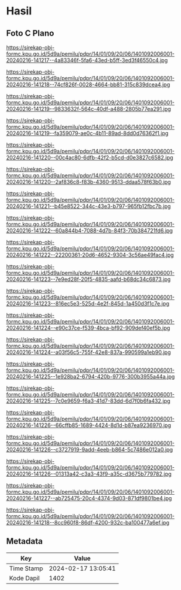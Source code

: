# Hasil

## Foto C Plano

https://sirekap-obj-formc.kpu.go.id/5d9a/pemilu/pdpr/14/01/09/20/06/1401092006001-20240216-141217--4a83346f-5fa6-43ed-b5ff-3ed3f46550c4.jpg

https://sirekap-obj-formc.kpu.go.id/5d9a/pemilu/pdpr/14/01/09/20/06/1401092006001-20240216-141218--74cf826f-0028-4664-bb81-315c839dcea4.jpg

https://sirekap-obj-formc.kpu.go.id/5d9a/pemilu/pdpr/14/01/09/20/06/1401092006001-20240216-141219--9833632f-564c-40df-a488-2805b77ea291.jpg

https://sirekap-obj-formc.kpu.go.id/5d9a/pemilu/pdpr/14/01/09/20/06/1401092006001-20240216-141219--fa359079-ae0c-4b11-89ad-8dd0d76362f1.jpg

https://sirekap-obj-formc.kpu.go.id/5d9a/pemilu/pdpr/14/01/09/20/06/1401092006001-20240216-141220--00c4ac80-6dfb-42f2-b5cd-d0e3827c6582.jpg

https://sirekap-obj-formc.kpu.go.id/5d9a/pemilu/pdpr/14/01/09/20/06/1401092006001-20240216-141220--2af836c8-f83b-4360-9513-ddaa578f63b0.jpg

https://sirekap-obj-formc.kpu.go.id/5d9a/pemilu/pdpr/14/01/09/20/06/1401092006001-20240216-141221--b45e8522-344c-43e3-b797-965fb12fbc7b.jpg

https://sirekap-obj-formc.kpu.go.id/5d9a/pemilu/pdpr/14/01/09/20/06/1401092006001-20240216-141222--60a844b4-7088-4d7b-84f3-70b384721fd6.jpg

https://sirekap-obj-formc.kpu.go.id/5d9a/pemilu/pdpr/14/01/09/20/06/1401092006001-20240216-141222--22200361-20d6-4652-9304-3c56ae49fac4.jpg

https://sirekap-obj-formc.kpu.go.id/5d9a/pemilu/pdpr/14/01/09/20/06/1401092006001-20240216-141223--7e9ed28f-20f5-4835-aafd-b68dc34c6873.jpg

https://sirekap-obj-formc.kpu.go.id/5d9a/pemilu/pdpr/14/01/09/20/06/1401092006001-20240216-141223--816ec5e3-525d-4e2f-845d-1a450d3f1c7e.jpg

https://sirekap-obj-formc.kpu.go.id/5d9a/pemilu/pdpr/14/01/09/20/06/1401092006001-20240216-141224--e90c37ce-f539-4bca-bf92-909def40ef5b.jpg

https://sirekap-obj-formc.kpu.go.id/5d9a/pemilu/pdpr/14/01/09/20/06/1401092006001-20240216-141224--a03f56c5-755f-42e8-837a-990599a1eb90.jpg

https://sirekap-obj-formc.kpu.go.id/5d9a/pemilu/pdpr/14/01/09/20/06/1401092006001-20240216-141225--1e928ba2-6794-420b-9776-300b3955a44a.jpg

https://sirekap-obj-formc.kpu.go.id/5d9a/pemilu/pdpr/14/01/09/20/06/1401092006001-20240216-141225--7c0e9659-f6a3-41d7-83dd-6d7f0b6fa432.jpg

https://sirekap-obj-formc.kpu.go.id/5d9a/pemilu/pdpr/14/01/09/20/06/1401092006001-20240216-141226--66cffb85-1689-4424-8d1d-b87ea9236970.jpg

https://sirekap-obj-formc.kpu.go.id/5d9a/pemilu/pdpr/14/01/09/20/06/1401092006001-20240216-141226--c3727919-9add-4eeb-b864-5c7486e012a0.jpg

https://sirekap-obj-formc.kpu.go.id/5d9a/pemilu/pdpr/14/01/09/20/06/1401092006001-20240216-141226--01313a42-c3a3-43f9-a35c-d3675b779782.jpg

https://sirekap-obj-formc.kpu.go.id/5d9a/pemilu/pdpr/14/01/09/20/06/1401092006001-20240216-141227--ab725475-20c4-4374-9d03-871df9801be4.jpg

https://sirekap-obj-formc.kpu.go.id/5d9a/pemilu/pdpr/14/01/09/20/06/1401092006001-20240216-141218--8cc960f8-86df-4200-932c-ba100477a6ef.jpg


## Metadata

| Key        | Value               |
| ---------- | ------------------- |
| Time Stamp | 2024-02-17 13:05:41 |
| Kode Dapil | 1402                |



